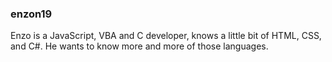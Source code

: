 ### enzon19
Enzo is a JavaScript, VBA and C developer, knows a little bit of HTML, CSS, and C#. He wants to know more and more of those languages.
